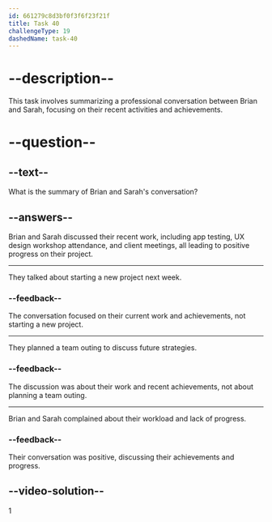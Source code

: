```yaml
---
id: 661279c8d3bf0f3f6f23f21f
title: Task 40
challengeType: 19
dashedName: task-40
---
```


<!--
AUDIO REFERENCE:
Entire dialogue
-->

# --description--

This task involves summarizing a professional conversation between Brian and Sarah, focusing on their recent activities and achievements.

# --question--

## --text--

What is the summary of Brian and Sarah's conversation?

## --answers--

Brian and Sarah discussed their recent work, including app testing, UX design workshop attendance, and client meetings, all leading to positive progress on their project.

---

They talked about starting a new project next week.

### --feedback--

The conversation focused on their current work and achievements, not starting a new project.

---

They planned a team outing to discuss future strategies.

### --feedback--

The discussion was about their work and recent achievements, not about planning a team outing.

---

Brian and Sarah complained about their workload and lack of progress.

### --feedback--

Their conversation was positive, discussing their achievements and progress.

## --video-solution--

1
